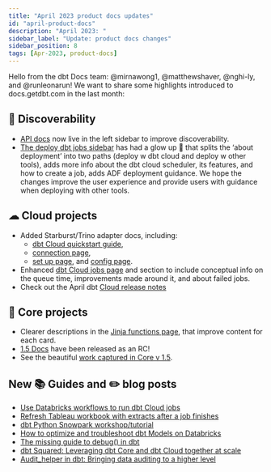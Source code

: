 ```yaml
---
title: "April 2023 product docs updates"
id: "april-product-docs"
description: "April 2023: "
sidebar_label: "Update: product docs changes"
sidebar_position: 8
tags: [Apr-2023, product-docs]
---
```


Hello from the dbt Docs team: @mirnawong1, @matthewshaver, @nghi-ly, and @runleonarun! We want to share some highlights introduced to docs.getdbt.com in the last month:

## 🔎 Discoverability

- [API docs](/docs/dbt-cloud-apis/overview) now live in the left sidebar to improve discoverability.
- [The deploy dbt jobs sidebar](/docs/deploy/deployments) has had a glow up 💅 that splits the ‘about deployment’ into two paths (deploy w dbt cloud and deploy w other tools), adds more info about the dbt cloud scheduler, its features, and how to create a job, adds ADF deployment guidance. We hope the changes improve the user experience and provide users with guidance when deploying with other tools.

## ☁ Cloud projects

- Added Starburst/Trino adapter docs, including:
  * [dbt Cloud quickstart guide](/docs/quickstarts/dbt-cloud/starburst-galaxy), 
  * [connection page](/docs/cloud/connect-data-platform/connect-starburst-trino), 
  * [set up page](/reference/warehouse-setups/trino-setup), and [config page](https://docs.getdbt.com/reference/resource-configs/trino-configs). 
- Enhanced [dbt Cloud jobs page](/docs/deploy/dbt-cloud-job) and section to include conceptual info on the queue time, improvements made around it, and about failed jobs. 
- Check out the April dbt [Cloud release notes](/docs/dbt-versions/dbt-cloud-release-notes)

## 🎯 Core projects 

- Clearer descriptions in the [Jinja functions page](/reference/dbt-jinja-functions), that improve content for each card. 
- [1.5 Docs](/guides/migration/versions/upgrading-to-v1.5) have been released as an RC! 
- See the beautiful [work captured in Core v 1.5](https://github.com/dbt-labs/docs.getdbt.com/issues?q=is%3Aissue+label%3A%22dbt-core+v1.5%22+is%3Aclosed).

## New 📚 Guides and ✏️ blog posts

- [Use Databricks workflows to run dbt Cloud jobs](/guides/orchestration/how-to-use-databricks-workflows-to-run-dbt-cloud-jobs)
- [Refresh Tableau workbook with extracts after a job finishes](/guides/orchestration/webhooks/zapier-refresh-tableau-workbook)
- [dbt Python Snowpark workshop/tutorial](/guides/dbt-ecosystem/dbt-python-snowpark/1-overview-dbt-python-snowpark)
- [How to optimize and troubleshoot dbt Models on Databricks](/guides/dbt-ecosystem/databricks-guides/how_to_optimize_dbt_models_on_databricks)
- [The missing guide to debug() in dbt](https://docs.getdbt.com/blog/guide-to-jinja-debug)
- [dbt Squared: Leveraging dbt Core and dbt Cloud together at scale](https://docs.getdbt.com/blog/dbt-squared)
- [Audit_helper in dbt: Bringing data auditing to a higher level](https://docs.getdbt.com/blog/audit-helper-for-migration)
